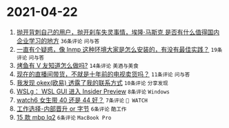 # 2021-04-22

1. [抛开背刺自己的用户，抛开刹车失灵事情，埃隆·马斯克 是否有什么值得国内企业学习的地方](https://www.v2ex.com/t/772346) `36条评论` `问与答`
1. [一直有个疑惑，像 lnmp 这种环境大家是怎么安装的，有没有最佳实践？](https://www.v2ex.com/t/772341) `19条评论` `问与答`
1. [烤鱼有 V 友知道怎么做吗?](https://www.v2ex.com/t/772343) `14条评论` `美酒与美食`
1. [现在的直播间带货，不就是十年前的电视卖货吗？](https://www.v2ex.com/t/772344) `11条评论` `问与答`
1. [我发现 okex(欧易) 透露了我的联系方式](https://www.v2ex.com/t/772352) `10条评论` `分享发现`
1. [WSLg： WSL GUI 进入 Insider Preview](https://www.v2ex.com/t/772350) `8条评论` `Windows`
1. [watch6 女生带 40 还是 44 好？](https://www.v2ex.com/t/772358) `7条评论` ` WATCH`
1. [工作选择-内部晋升 or 字节](https://www.v2ex.com/t/772369) `6条评论` `酷工作`
1. [15 款 mbp lq2](https://www.v2ex.com/t/772348) `6条评论` `MacBook Pro`
